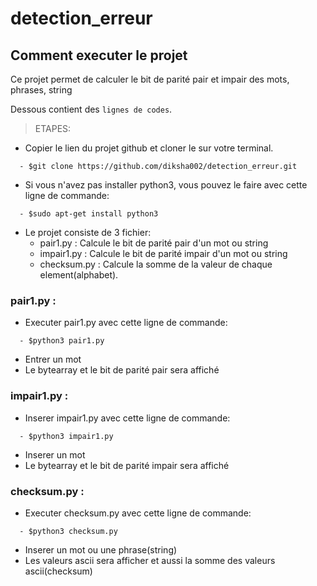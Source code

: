# detection_erreur
## Comment executer le projet

Ce projet permet de calculer le bit de parité pair et impair des mots, phrases, string

Dessous contient des `lignes de codes`.

> ETAPES:

- Copier le lien du projet github et cloner le sur votre terminal.
```
  - $git clone https://github.com/diksha002/detection_erreur.git
```

- Si vous n'avez pas installer python3, vous pouvez le faire avec cette ligne de commande:
```
  - $sudo apt-get install python3
```

- Le projet consiste de 3 fichier:
  - pair1.py  : Calcule le bit de parité pair d'un mot ou string
  - impair1.py  : Calcule le bit de parité impair d'un mot ou string
  - checksum.py  : Calcule la somme de  la valeur de chaque element(alphabet).
 
### pair1.py :
- Executer pair1.py avec cette ligne de commande:
```
  - $python3 pair1.py
```
- Entrer un mot
- Le bytearray et le bit de parité pair sera affiché

### impair1.py :
- Inserer impair1.py avec cette ligne de commande:
```
  - $python3 impair1.py
```
- Inserer un mot
- Le bytearray et le bit de parité impair sera affiché

### checksum.py :
- Executer checksum.py avec cette ligne de commande:
```
  - $python3 checksum.py
```
- Inserer un mot ou une phrase(string)
- Les valeurs ascii sera afficher et aussi la somme des valeurs ascii(checksum)

  
